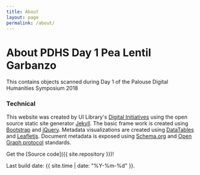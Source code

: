```yaml
---
title: About
layout: page
permalink: /about/
---
```


# About PDHS Day 1 Pea Lentil Garbanzo

This contains objects scanned during Day 1 of the Palouse Digital Humanities Symposium 2018

### Technical

This website was created by UI Library's [Digital Initiatives](https://www.lib.uidaho.edu/digital/) using the open source static site generator [Jekyll](https://jekyllrb.com/).
The basic frame work is created using [Bootstrap](https://getbootstrap.com/) and [jQuery](https://jquery.com/).
Metadata visualizations are created using [DataTables](https://datatables.net/) and [Leafletjs](http://leafletjs.com/).
Document metadata is exposed using [Schema.org](http://schema.org) and [Open Graph protocol](http://ogp.me/) standards.

Get the [Source code]({{ site.repository }})!

Last build date: {{ site.time | date: "%Y-%m-%d" }}.
